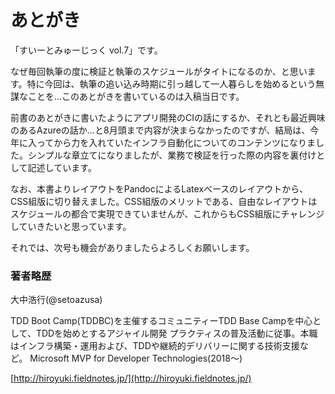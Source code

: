 # あとがき

「すいーとみゅーじっく vol.7」です。

なぜ毎回執筆の度に検証と執筆のスケジュールがタイトになるのか、と思います。特に今回は、執筆の追い込み時期に引っ越して一人暮らしを始めるという無謀なことを…このあとがきを書いているのは入稿当日です。

前書のあとがきに書いたようにアプリ開発のCIの話にするか、それとも最近興味のあるAzureの話か…と8月頭まで内容が決まらなかったのですが、結局は、今年に入ってから力を入れていたインフラ自動化についてのコンテンツになりました。シンプルな章立てになりましたが、業務で検証を行った際の内容を裏付けとして記述しています。

なお、本書よりレイアウトをPandocによるLatexベースのレイアウトから、CSS組版に切り替えました。CSS組版のメリットである、自由なレイアウトはスケジュールの都合で実現できていませんが、これからもCSS組版にチャレンジしていきたいと思っています。

それでは、次号も機会がありましたらよろしくお願いします。


### 著者略歴

大中浩行(\@setoazusa)

TDD Boot Camp(TDDBC)を主催するコミュニティーTDD Base Campを中心として、TDDを始めとするアジャイル開発
プラクティスの普及活動に従事。本職はインフラ構築・運用および、TDDや継続的デリバリーに関する技術支援など。
Microsoft MVP for Developer Technologies(2018～)

[http://hiroyuki.fieldnotes.jp/](http://hiroyuki.fieldnotes.jp/)


